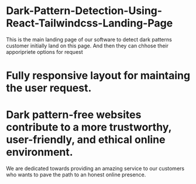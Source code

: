 


# Dark-Pattern-Detection-Using-React-Tailwindcss-Landing-Page
This is the main landing page of our software to detect dark patterns
customer initially land on this page. 
And then they can chhose their apporipriete options for request


# Fully responsive layout for maintaing the user request.
# Dark pattern-free websites contribute to a more trustworthy, user-friendly, and ethical online environment.
We are dedicated towards providing an amazing service to our customers who wants to pave the path to an honest online presence.
